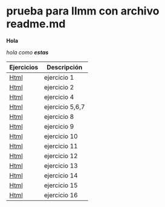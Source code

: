# prueba para llmm con archivo readme.md

**Hola**

_hola como **estas**_


Ejercicios|Descripción
-----------|---------
[Html](/LMAR/ejercicio1.html)|ejercicio 1
[Html](/LMAR/ejercicio2.html)|ejercicio 2
[Html](/LMAR/ejercicio4.html)|ejercicio 4
[Html](/LMAR/ejercicio5y6y7.html)|ejercicio 5,6,7
[Html](/LMAR/misitio)|ejercicio 8
[Html](/LMAR/Ejercicio9.html)|ejercicio 9
[Html](/LMAR/ejercicio10.html)|ejercicio 10 
[Html](/LMAR/ejercicio11.html)|ejercicio 11
[Html](/LMAR/ejercicio12.html)|ejercicio 12
[Html](/LMAR/ejercicio13.html)|ejercicio 13 
[Html](/LMAR/Ejercicio14-copia.html)|ejercicio 14
[Html](/LMAR/ejercicio15.html)|ejercicio 15
[Html](/LMAR/Ejercicio16.html)|ejercicio 16
